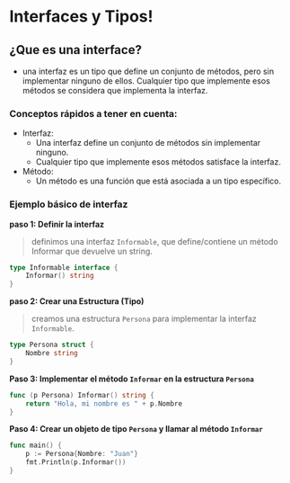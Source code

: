 # Interfaces y Tipos!

## ¿Que es una interface?
- una interfaz es un tipo que define un conjunto de métodos, pero sin implementar ninguno de ellos. Cualquier tipo que implemente esos métodos se considera que implementa la interfaz.

### Conceptos rápidos a tener en cuenta:
- Interfaz:
  - Una interfaz define un conjunto de métodos sin implementar ninguno.
  - Cualquier tipo que implemente esos métodos satisface la interfaz.
- Método:
  - Un método es una función que está asociada a un tipo específico.

### Ejemplo básico de interfaz

**paso 1: Definir la interfaz**
> definimos una interfaz `Informable`, que define/contiene un método Informar que devuelve un string.
```go
type Informable interface {
    Informar() string
}
```
**paso 2:  Crear una Estructura (Tipo)**
> creamos una estructura `Persona` para implementar la interfaz `Informable`.
```go
type Persona struct {
    Nombre string
}
```
**Paso 3: Implementar el método `Informar` en la estructura `Persona`**
```go
func (p Persona) Informar() string {
    return "Hola, mi nombre es " + p.Nombre
}
```

**Paso 4: Crear un objeto de tipo `Persona` y llamar al método `Informar`**
```go
func main() {
    p := Persona{Nombre: "Juan"}
    fmt.Println(p.Informar())
}
```

